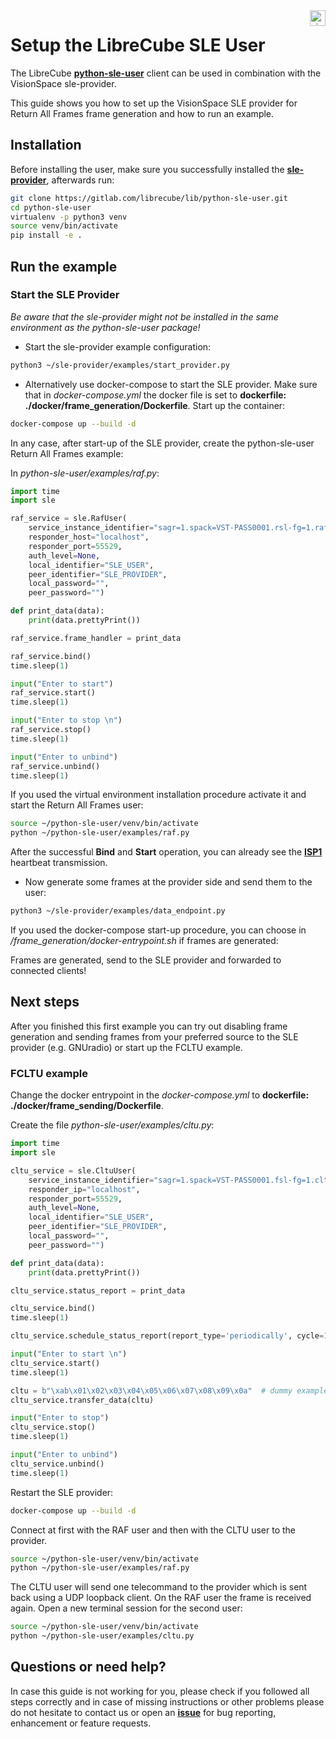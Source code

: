 <a href="http://www.visionspace.com">
   <img src="https://www.visionspace.com/img/VISIONSPACE_HZ_BLACK_HR.png" alt="visionspace logo" title="visionspace_cicd" align="right" height="25px" />
</a>

# Setup the LibreCube SLE User

The LibreCube **[python-sle-user](https://gitlab.com/librecube/lib/python-sle-user)** client can be used in combination with the VisionSpace sle-provider.

This guide shows you how to set up the VisionSpace SLE provider for Return All Frames frame generation and how to run an example.

## Installation

Before installing the user, make sure you successfully installed the **[sle-provider](https://github.com/visionspacetec/sle-provider#installation--usage)**, afterwards run:

```bash
git clone https://gitlab.com/librecube/lib/python-sle-user.git
cd python-sle-user
virtualenv -p python3 venv
source venv/bin/activate
pip install -e .
```

## Run the example

### Start the SLE Provider

*Be aware that the sle-provider might not be installed in the same environment as the python-sle-user package!*

* Start the sle-provider example configuration:

```bash
python3 ~/sle-provider/examples/start_provider.py
```

* Alternatively use docker-compose to start the SLE provider. Make sure that in *docker-compose.yml* the docker file is set to **dockerfile: ./docker/frame_generation/Dockerfile**. Start up the container:

```bash
docker-compose up --build -d
```

In any case, after start-up of the SLE provider, create the python-sle-user Return All Frames example:

In *python-sle-user/examples/raf.py*:

```python
import time
import sle

raf_service = sle.RafUser(
    service_instance_identifier="sagr=1.spack=VST-PASS0001.rsl-fg=1.raf=onlt1",
    responder_host="localhost",
    responder_port=55529,
    auth_level=None,
    local_identifier="SLE_USER",
    peer_identifier="SLE_PROVIDER",
    local_password="",
    peer_password="")

def print_data(data):
    print(data.prettyPrint())

raf_service.frame_handler = print_data

raf_service.bind()
time.sleep(1)

input("Enter to start")
raf_service.start()
time.sleep(1)

input("Enter to stop \n")
raf_service.stop()
time.sleep(1)

input("Enter to unbind")
raf_service.unbind()
time.sleep(1)

```

If you used the virtual environment installation procedure activate it and start the Return All Frames user:
```bash
source ~/python-sle-user/venv/bin/activate
python ~/python-sle-user/examples/raf.py
```

After the successful **Bind** and **Start** operation, you can already see the **[ISP1](https://public.ccsds.org/Pubs/913x1b2.pdf)** heartbeat transmission.

* Now generate some frames at the provider side and send them to the user:
```bash
python3 ~/sle-provider/examples/data_endpoint.py
```
If you used the docker-compose start-up procedure, you can choose in */frame_generation/docker-entrypoint.sh* if frames are generated:

Frames are generated, send to the SLE provider and forwarded to connected clients! 

## Next steps

After you finished this first example you can try out disabling frame generation and sending frames from your preferred source to the SLE provider (e.g. GNUradio) or start up the FCLTU example.

### FCLTU example
Change the docker entrypoint in the *docker-compose.yml* to **dockerfile: ./docker/frame_sending/Dockerfile**.

Create the file *python-sle-user/examples/cltu.py*:
```python
import time
import sle

cltu_service = sle.CltuUser(
    service_instance_identifier="sagr=1.spack=VST-PASS0001.fsl-fg=1.cltu=cltu1",
    responder_ip="localhost",
    responder_port=55529,
    auth_level=None,
    local_identifier="SLE_USER",
    peer_identifier="SLE_PROVIDER",
    local_password="",
    peer_password="")

def print_data(data):
    print(data.prettyPrint())

cltu_service.status_report = print_data

cltu_service.bind()
time.sleep(1)

cltu_service.schedule_status_report(report_type='periodically', cycle=10)

input("Enter to start \n")
cltu_service.start()
time.sleep(1)

cltu = b"\xab\x01\x02\x03\x04\x05\x06\x07\x08\x09\x0a"  # dummy example
cltu_service.transfer_data(cltu)

input("Enter to stop")
cltu_service.stop()
time.sleep(1)

input("Enter to unbind")
cltu_service.unbind()
time.sleep(1)

```

Restart the SLE provider:
```bash
docker-compose up --build -d
```

Connect at first with the RAF user and then with the CLTU user to the provider. 
```bash
source ~/python-sle-user/venv/bin/activate
python ~/python-sle-user/examples/raf.py
```

The CLTU user will send one telecommand to the provider which is sent back using a UDP loopback client. On the RAF user the frame is received again.
Open a new terminal session for the second user:
```bash
source ~/python-sle-user/venv/bin/activate
python ~/python-sle-user/examples/cltu.py
```

## Questions or need help?

In case this guide is not working for you, please check if you followed all steps correctly and in case of missing instructions or other problems please do not hesitate to contact us or open an **[issue](https://github.com/visionspacetec/sle-provider/issues/new/choose)** for bug reporting, enhancement or feature requests.
